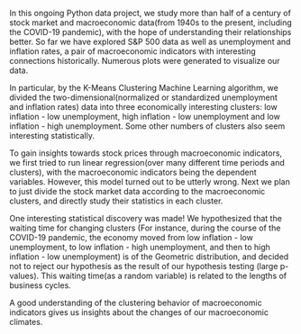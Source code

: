 In this ongoing Python data project, we study more than half of a century of stock market and macroeconomic data(from 1940s to the present, including the COVID-19 pandemic), with the hope of understanding their relationships better. So far we have explored S&P 500 data as well as unemployment and inflation rates, a pair of macroeconomic indicators with interesting connections historically. Numerous plots were generated to visualize our data. 

In particular, by the K-Means Clustering Machine Learning algorithm, we divided the two-dimensional(normalized or standardized unemployment and inflation rates) data into three economically interesting clusters: low inflation - low unemployment, high inflation - low unemployment and low inflation - high unemployment. Some other numbers of clusters also seem interesting statistically. 

To gain insights towards stock prices through macroeconomic indicators, we first tried to run linear regression(over many different time periods and clusters), with the macroeconomic indicators being the dependent variables. However, this model turned out to be utterly wrong. Next we plan to just divide the stock market data according to the macroeconomic clusters, and directly study their statistics in each cluster. 

One interesting statistical discovery was made! We hypothesized that the waiting time for changing clusters (For instance, during the course of the COVID-19 pandemic, the economy moved from low inflation - low unemployment, to low inflation - high unemployment, and then to high inflation - low unemployment) is of the Geometric distribution, and decided not to reject our hypothesis as the result of our hypothesis testing (large p-values). This waiting time(as a random variable) is related to the lengths of business cycles. 

A good understanding of the clustering behavior of macroeconomic indicators gives us insights about the changes of our macroeconomic climates. 




